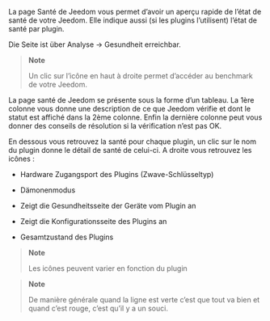 La page Santé de Jeedom vous permet d’avoir un aperçu rapide de
l’état de santé de votre Jeedom. Elle indique aussi (si les plugins
l’utilisent) l’état de santé par plugin.

Die Seite ist über Analyse → Gesundheit erreichbar.

> **Note**
>
> Un clic sur l’icône en haut à droite permet d’accéder au benchmark de votre
> Jeedom.

La page santé de Jeedom se présente sous la forme d’un tableau. La 1ère
colonne vous donne une description de ce que Jeedom vérifie et dont le statut
est affiché dans la 2ème colonne. Enfin la dernière colonne peut vous
donner des conseils de résolution si la vérification n’est pas OK.

En dessous vous retrouvez la santé pour chaque plugin, un clic sur le
nom du plugin donne le détail de santé de celui-ci. A droite vous
retrouvez les icônes :

-   Hardware Zugangsport des Plugins (Zwave-Schlüsseltyp)

-   Dämonenmodus

-   Zeigt die Gesundheitsseite der Geräte vom Plugin an

-   Zeigt die Konfigurationsseite des Plugins an

-   Gesamtzustand des Plugins

> **Note**
>
> Les icônes peuvent varier en fonction du plugin

> **Note**
>
> De manière générale quand la ligne est verte c’est que tout va bien
> et quand c’est rouge, c’est qu’il y a un souci.

